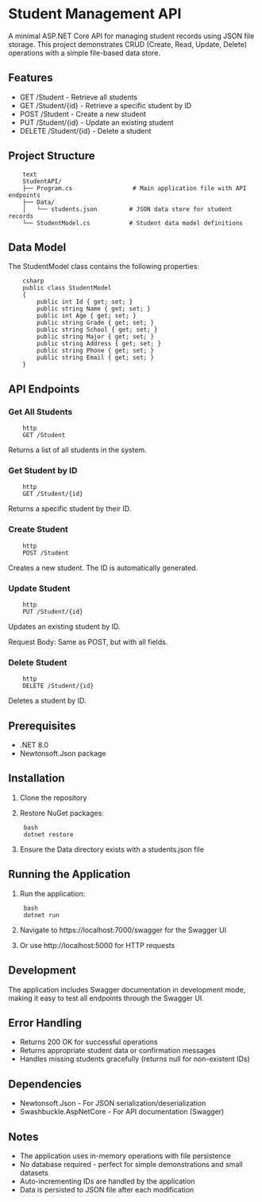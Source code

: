 # Student Management API
A minimal ASP.NET Core API for managing student records using JSON file storage. This project demonstrates CRUD (Create, Read, Update, Delete) operations with a simple file-based data store.

## Features
* GET /Student - Retrieve all students
* GET /Student/{id} - Retrieve a specific student by ID
* POST /Student - Create a new student
* PUT /Student/{id} - Update an existing student
* DELETE /Student/{id} - Delete a student

## Project Structure
        text
        StudentAPI/
        ├── Program.cs                 # Main application file with API endpoints
        ├── Data/
        │   └── students.json         # JSON data store for student records
        └── StudentModel.cs           # Student data model definitions
## Data Model
The StudentModel class contains the following properties:

        csharp
        public class StudentModel
        {
            public int Id { get; set; }
            public string Name { get; set; }
            public int Age { get; set; }
            public string Grade { get; set; }
            public string School { get; set; }
            public string Major { get; set; }
            public string Address { get; set; }
            public string Phone { get; set; }
            public string Email { get; set; }
        }
## API Endpoints
### Get All Students
        http
        GET /Student
Returns a list of all students in the system.

### Get Student by ID
        http
        GET /Student/{id}
Returns a specific student by their ID.

### Create Student
        http
        POST /Student
Creates a new student. The ID is automatically generated.

### Update Student
        http
        PUT /Student/{id}
Updates an existing student by ID.

Request Body: Same as POST, but with all fields.

### Delete Student
        http
        DELETE /Student/{id}
Deletes a student by ID.

## Prerequisites
* .NET 8.0 
* Newtonsoft.Json package

## Installation
1. Clone the repository

2. Restore NuGet packages:

        bash
        dotnet restore
3. Ensure the Data directory exists with a students.json file

## Running the Application
1. Run the application:

        bash
        dotnet run
2. Navigate to https://localhost:7000/swagger for the Swagger UI

3. Or use http://localhost:5000 for HTTP requests

## Development
The application includes Swagger documentation in development mode, making it easy to test all endpoints through the Swagger UI.

## Error Handling
* Returns 200 OK for successful operations
* Returns appropriate student data or confirmation messages
* Handles missing students gracefully (returns null for non-existent IDs)

## Dependencies
* Newtonsoft.Json - For JSON serialization/deserialization
* Swashbuckle.AspNetCore - For API documentation (Swagger)

## Notes
* The application uses in-memory operations with file persistence
* No database required - perfect for simple demonstrations and small datasets
* Auto-incrementing IDs are handled by the application
* Data is persisted to JSON file after each modification
